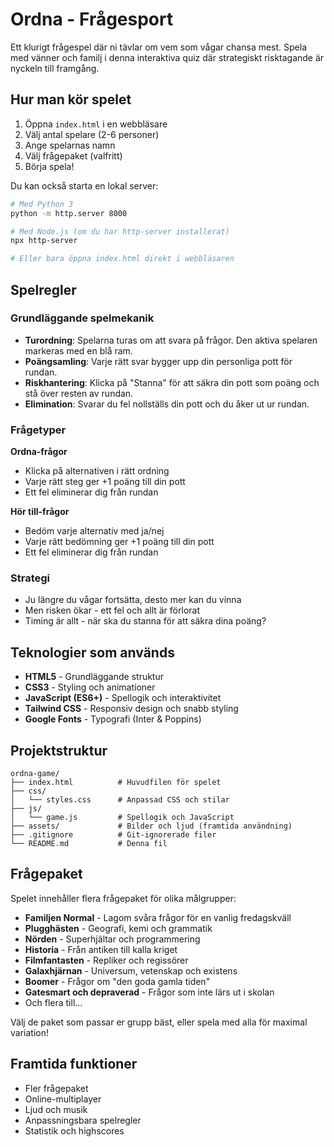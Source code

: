 # Ordna - Frågesport

Ett klurigt frågespel där ni tävlar om vem som vågar chansa mest. Spela med vänner och familj i denna interaktiva quiz där strategiskt risktagande är nyckeln till framgång.

## Hur man kör spelet

1. Öppna `index.html` i en webbläsare
2. Välj antal spelare (2-6 personer)
3. Ange spelarnas namn
4. Välj frågepaket (valfritt)
5. Börja spela!

Du kan också starta en lokal server:
```bash
# Med Python 3
python -m http.server 8000

# Med Node.js (om du har http-server installerat)
npx http-server

# Eller bara öppna index.html direkt i webbläsaren
```

## Spelregler

### Grundläggande spelmekanik
- **Turordning**: Spelarna turas om att svara på frågor. Den aktiva spelaren markeras med en blå ram.
- **Poängsamling**: Varje rätt svar bygger upp din personliga pott för rundan.
- **Riskhantering**: Klicka på "Stanna" för att säkra din pott som poäng och stå över resten av rundan.
- **Elimination**: Svarar du fel nollställs din pott och du åker ut ur rundan.

### Frågetyper

**Ordna-frågor**
- Klicka på alternativen i rätt ordning
- Varje rätt steg ger +1 poäng till din pott
- Ett fel eliminerar dig från rundan

**Hör till-frågor**  
- Bedöm varje alternativ med ja/nej
- Varje rätt bedömning ger +1 poäng till din pott
- Ett fel eliminerar dig från rundan

### Strategi
- Ju längre du vågar fortsätta, desto mer kan du vinna
- Men risken ökar - ett fel och allt är förlorat
- Timing är allt - när ska du stanna för att säkra dina poäng?

## Teknologier som används

- **HTML5** - Grundläggande struktur
- **CSS3** - Styling och animationer
- **JavaScript (ES6+)** - Spellogik och interaktivitet
- **Tailwind CSS** - Responsiv design och snabb styling
- **Google Fonts** - Typografi (Inter & Poppins)

## Projektstruktur

```
ordna-game/
├── index.html          # Huvudfilen för spelet
├── css/
│   └── styles.css      # Anpassad CSS och stilar
├── js/
│   └── game.js         # Spellogik och JavaScript
├── assets/             # Bilder och ljud (framtida användning)
├── .gitignore          # Git-ignorerade filer
└── README.md           # Denna fil
```

## Frågepaket

Spelet innehåller flera frågepaket för olika målgrupper:

- **Familjen Normal** - Lagom svåra frågor för en vanlig fredagskväll
- **Plugghästen** - Geografi, kemi och grammatik
- **Nörden** - Superhjältar och programmering
- **Historia** - Från antiken till kalla kriget
- **Filmfantasten** - Repliker och regissörer
- **Galaxhjärnan** - Universum, vetenskap och existens
- **Boomer** - Frågor om "den goda gamla tiden"
- **Gatesmart och depraverad** - Frågor som inte lärs ut i skolan
- Och flera till...

Välj de paket som passar er grupp bäst, eller spela med alla för maximal variation!

## Framtida funktioner

- Fler frågepaket
- Online-multiplayer
- Ljud och musik
- Anpassningsbara spelregler
- Statistik och highscores